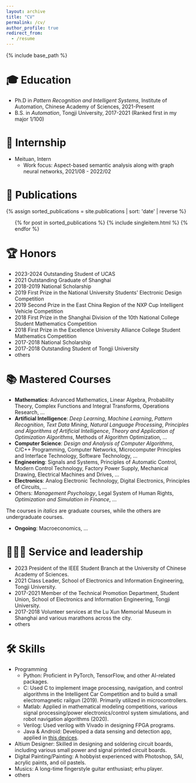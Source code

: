 ```yaml
---
layout: archive
title: "CV"
permalink: /cv/
author_profile: true
redirect_from:
  - /resume
---
```


{% include base_path %}

🎓 Education
======
* Ph.D in *Pattern Recognition and Intelligent Systems*,  Institute of Automation, Chinese Academy of Sciences, 2021-Present
* B.S. in *Automation*, Tongji University, 2017-2021 (Ranked first in my major 1/100)

💼 Internship
======
* Meituan, Intern
  - Work focus: Aspect-based semantic analysis along with graph neural networks, 2021/08 - 2022/02


📄 Publications
======
{% assign sorted_publications = site.publications | sort: 'date' | reverse %}  
<ul>  
    {% for post in sorted_publications %}  
    {% include singleitem.html %}
    {% endfor %}  
</ul>  

🏆 Honors
======
- 2023-2024 Outstanding Student of UCAS
- 2021 Outstanding Graduate of Shanghai
- 2018-2019 National Scholarship
- 2019 First Prize in the National University Students' Electronic Design Competition
- 2019 Second Prize in the East China Region of the NXP Cup Intelligent Vehicle Competition
- 2018 First Prize in the Shanghai Division of the 10th National College Student Mathematics Competition
- 2018 First Prize in the Excellence University Alliance College Student Mathematics Competition
- 2017-2018 National Scholarship
- 2017-2018 Outstanding Student of Tongji University
- others

📚 Mastered Courses
======
- **Mathematics**: Advanced Mathematics, Linear Algebra, Probability Theory, Complex Functions and Integral Transforms, Operations Research, ...
- **Artificial Intelligence**: *Deep Learning*, *Machine Learning*, *Pattern Recognition*, *Text Data Mining*, *Natural Language Processing*, *Principles and Algorithms of Artificial Intelligence*, *Theory and Application of Optimization Algorithms*, Methods of Algorithm Optimization, ...
- **Computer Science**: *Design and Analysis of Computer Algorithms*, C/C++ Programming, Computer Networks, Microcomputer Principles and Interface Technology, Software Technology, ...
- **Engineering**: Signals and Systems, Principles of Automatic Control, Modern Control Technology, Factory Power Supply, Mechanical Drawing, Electrical Machines and Drives, ...
- **Electronics**: Analog Electronic Technology, Digital Electronics, Principles of Circuits, ...
- Others: *Management Psychology*, Legal System of Human Rights, *Optimization and Simulation in Finance*, ...

The courses in *italics* are graduate courses, while the others are undergraduate courses.

- **Ongoing**: Macroeconomics, ...

🧑‍🤝‍🧑 Service and leadership
======
* 2023 President of the IEEE Student Branch at the University of Chinese Academy of Sciences.
* 2021 Class Leader, School of Electronics and Information Engineering, Tongji University.
* 2017-2021 Member of the Technical Promotion Department, Student Union, School of Electronics and Information Engineering, Tongji University.
* 2017-2018 Volunteer services at the Lu Xun Memorial Museum in Shanghai and various marathons across the city.
* others


🛠️ Skills
======
* Programming
  * Python: Proficient in PyTorch, TensorFlow, and other AI-related packages.
  * C: Used C to implement image processing, navigation, and control algorithms in the Intelligent Car Competition and to build a small electromagnetic railgun (2019). Primarily utilized in microcontrollers.
  * Matlab: Applied in mathematical modeling competitions, various signal processing/power electronics/control system simulations, and robot navigation algorithms (2020).
  * Verilog: Used verilog with Vivado in designing FPGA programs.
  * Java & Android: Developed a data sensing and detection app, applied in [this devices](https://onlinelibrary.wiley.com/doi/full/10.1002/smll.202309785).
* Altium Designer: Skilled in designing and soldering circuit boards, including various small power and signal printed circuit boards.
* Digital Painting/Painting: A hobbyist experienced with Photoshop, SAI, acrylic paints, and oil pastels.
* Musics: A long-time fingerstyle guitar enthusiast; erhu player.
* others

<!-- Talks
======
  <ul>{% for post in site.talks reversed %}
    {% include archive-single-talk-cv.html  %}
  {% endfor %}</ul> -->
  
<!-- Teaching
======
  <ul>{% for post in site.teaching reversed %}
    {% include archive-single-cv.html %}
  {% endfor %}</ul> -->



